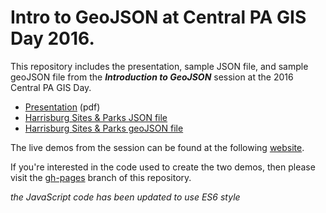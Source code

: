 # Intro to GeoJSON at Central PA GIS Day 2016.

This repository includes the presentation, sample JSON file, and sample geoJSON file from the **_Introduction to GeoJSON_** session at the 2016 Central PA GIS Day.

* [Presentation](https://pmacmaps.github.io/intro-geojson-gis-day-2016/assets/Intro-to-GeoJSON.pdf) (pdf)
* [Harrisburg Sites & Parks JSON file](https://pmacmaps.github.io/intro-geojson-gis-day-2016/assets/data/midtown-sites.json)
* [Harrisburg Sites & Parks geoJSON file](https://pmacmaps.github.io/intro-geojson-gis-day-2016/assets/data/midtown-sites-parks.geojson)

The live demos from the session can be found at the following [website](https://pmacmaps.github.io/intro-geojson-gis-day-2016/ "Live Demo").

If you're interested in the code used to create the two demos, then please visit the [gh-pages](https://github.com/pmacMaps/intro-geojson-gis-day-2016/tree/gh-pages "Github Pages Branch") branch of this repository.  

*the JavaScript code has been updated to use ES6 style*

